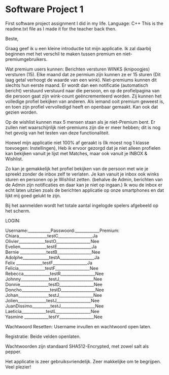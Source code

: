 # Software Project 1
First software project assignment I did in my life. Language: C++
This is the readme.txt file as I made it for the teacher back then.


Beste,

Graag geef ik u een kleine introductie tot mijn applicatie.
Ik zal daarbij beginnen met het verschil te maken tussen premium en niet-premiumgebruikers.

Wat premium users kunnen:
Berichten versturen
WINKS (knipoogjes) versturen (15). Elke maand dat ze permium zijn kunnen ze er 15 sturen (Dit laag getal verhoogt de waarde van een wink). 
	Niet-premiums kunnen dit slechts hun eerste maand.
	Er wordt dan een notificatie (automatisch bericht) verstuurd verstuurd naar die persoon, 
	en op de profielpagina van die persoon gaat zijn wink-count geëncrementeerd worden.
Zij kunnen het volledige profiel bekijken van anderen.
Als iemand ooit premium geweest is, en toen zijn profiel vervolledigd heeft en openbaar gemaakt. Kan ook dat gezien worden.

Op de wishlist kunnen max 5 mensen staan als je niet-Premium bent.
Er zullen niet waarschijnlijk niet-premiums zijn die er meer hebben; dit is nog het gevolg van het testen van deze functionaliteit.

Hoewel mijn applicatie niet 100% af geraakt is (Ik moest nog 1 klasse toevoegen: Instellingen),
Heb ik ervoor gezorgd dat je niet alleen profielen kan bekijken vanuit je lijst met Matches,
maar ook vanuit je INBOX & Wishlist. 

Zo kan je gemakkelijk het profiel bekijken van de persoon met wie je spreekt zonder de inbox zelf te verlaten.
Je kan vanuit je inbox ook winks sturen en personen op je Wishlist zetten. 
(behalve de Admin, berichten van de Admin zijn notificaties en daar kan je niet op ingaan.)
Ik wou de inbox er echt laten uitzien zoals de berichten applicatie op onze smartphones en dat lijkt mij goed gelukt te zijn.


Bij het aanmelden wordt het totale aantal ingelogde spelers afgebeeld op het scherm.

LOGIN:

Username:___________Passwoord:____________Premium:<br>
Chiara______________testC_________________Ja<br>
Olivier_____________testO_________________Nee<br>
Evelien_____________testE_________________Ja<br>
Bernie _____________testB_________________Nee<br>
Adolphe_____________testA_________________Ja<br>
Felix  _____________testF_________________Ja<br>
Felicia_____________testF_________________Nee<br>
Rebecca_____________testR_________________Nee<br>
Johnny______________testJ_________________Nee<br>
Donnie______________testD_________________Nee<br>
Doncho______________testD_________________Nee<br>
Johan_______________testJ_________________Nee<br>
Jolien______________testJ_________________Nee<br>
JuanDissimo_________testJ_________________Nee<br>
Laeticia____________testL_________________Nee<br>
Yasmine	____________testY_________________Nee<br>

Wachtwoord Resetten: 
Username invullen en wachtwoord open laten.

Registratie: 
Beide velden openlaten.

Wachtwoorden zijn standaard SHA512-Encrypted, met zowel salt als pepper.

Het applicatie is zeer gebruiksvriendelijk.
Zeer makkelijke om te begrijpen. Veel plezier!
